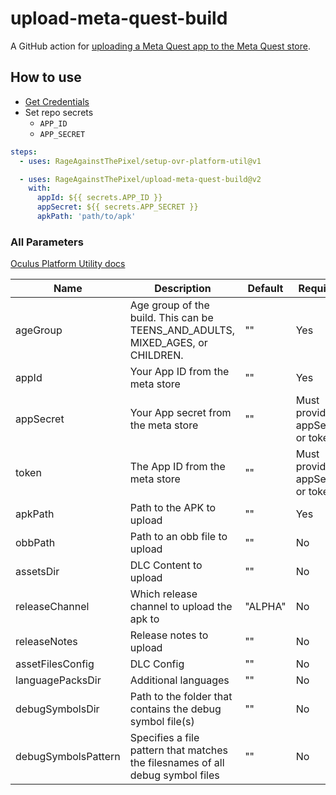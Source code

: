 # upload-meta-quest-build

A GitHub action for [uploading a Meta Quest app to the Meta Quest store](https://developer.oculus.com/resources/publish-reference-platform-command-line-utility/#upload-quest).

## How to use

* [Get Credentials](https://developer.oculus.com/resources/publish-reference-platform-command-line-utility/#credentials)
* Set repo secrets
  * `APP_ID`
  * `APP_SECRET`

```yaml
steps:
  - uses: RageAgainstThePixel/setup-ovr-platform-util@v1

  - uses: RageAgainstThePixel/upload-meta-quest-build@v2
    with:
      appId: ${{ secrets.APP_ID }}
      appSecret: ${{ secrets.APP_SECRET }}
      apkPath: 'path/to/apk'
```

### All Parameters

[Oculus Platform Utility docs](https://developer.oculus.com/resources/publish-reference-platform-command-line-utility/)

| Name | Description | Default | Required |
| ---- | ----------- | ------- |---------|
| ageGroup | Age group of the build. This can be TEENS_AND_ADULTS, MIXED_AGES, or CHILDREN. | "" | Yes |
| appId | Your App ID from the meta store | "" | Yes |
| appSecret | Your App secret from the meta store | "" | Must provide appSecret or token |
| token | The App ID from the meta store | "" | Must provide appSecret or token |
| apkPath | Path to the APK to upload | "" | Yes |
| obbPath | Path to an obb file to upload | "" | No |
| assetsDir | DLC Content to upload | "" | No |
| releaseChannel | Which release channel to upload the apk to | "ALPHA" | No |
| releaseNotes | Release notes to upload | "" | No |
| assetFilesConfig | DLC Config | "" | No |
| languagePacksDir | Additional languages | "" | No |
| debugSymbolsDir | Path to the folder that contains the debug symbol file(s) | "" | No |
| debugSymbolsPattern | Specifies a file pattern that matches the filesnames of all debug symbol files | "" | No |
